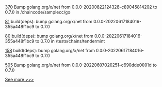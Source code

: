 
[370](https://github.com/hyperledger-labs/minifabric/pull/370) Bump golang.org/x/net from 0.0.0-20200822124328-c89045814202 to 0.7.0 in /chaincode/samplecc/go

[81](https://github.com/hyperledger-labs/yui-relayer/pull/81) build(deps): bump golang.org/x/net from 0.0.0-20220617184016-355a448f1bc9 to 0.7.0

[80](https://github.com/hyperledger-labs/yui-relayer/pull/80) build(deps): bump golang.org/x/net from 0.0.0-20220617184016-355a448f1bc9 to 0.7.0 in /tests/chains/tendermint

[158](https://github.com/hyperledger-labs/yui-ibc-solidity/pull/158) build(deps): bump golang.org/x/net from 0.0.0-20220617184016-355a448f1bc9 to 0.7.0

[505](https://github.com/hyperledger-labs/orion-server/pull/505) Bump golang.org/x/net from 0.0.0-20220607020251-c690dde0001d to 0.7.0


[See more >>>](https://start-here.hyperledger.org/pull-requests)
